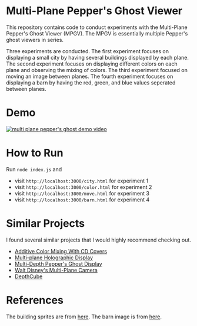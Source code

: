 # Multi-Plane Pepper's Ghost Viewer

This repository contains code to conduct experiments with the Multi-Plane Pepper's Ghost Viewer (MPGV). The MPGV is essentially multiple Pepper's ghost viewers in series.

Three experiments are conducted. The first experiment focuses on displaying a small city by having several buildings displayed by each plane. The second experiment focuses on displaying different colors on each plane and observing the mixing of colors. The third experiment focused on moving an image between planes. The fourth experiment focuses on displaying a barn by having the red, green, and blue values seperated between planes.

# Demo

[![multi plane pepper's ghost demo video](https://img.youtube.com/vi/f_CI8Ym-H74/0.jpg)](https://www.youtube.com/watch?v=f_CI8Ym-H74)

# How to Run

Run `node index.js` and

- visit `http://localhost:3000/city.html` for experiment 1
- visit `http://localhost:3000/color.html` for experiment 2
- visit `http://localhost:3000/move.html` for experiment 3
- visit `http://localhost:3000/barn.html` for experiment 4

# Similar Projects

I found several similar projects that I would highly recommend checking out.
- [Additive Color Mixing With CD Covers](https://en.wikipedia.org/wiki/File:Additive_colors.ogv)
- [Multi-plane Holographic Display](https://www.youtube.com/watch?v=KW2PCe1TfS8)
- [Multi-Depth Pepper's Ghost Display](https://ieeexplore.ieee.org/document/4089222)
- [Walt Disney's Multi-Plane Camera](https://www.youtube.com/watch?v=YdHTlUGN1zw)
- [DepthCube](https://www.researchgate.net/publication/239498594_DepthCube_solid-state_3D_volumetric_display)

# References

The building sprites are from [here](https://craftpix.net/freebies/free-city-backgrounds-pixel-art/). The barn image is from [here](https://en.wikipedia.org/wiki/File:Barns_grand_tetons.jpg).
